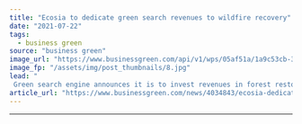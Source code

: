 ```yaml
---
title: "Ecosia to dedicate green search revenues to wildfire recovery"
date: "2021-07-22"
tags: 
  - business green
source: "business green"
image_url: "https://www.businessgreen.com/api/v1/wps/05af51a/1a9c53cb-39fa-4784-b303-64720f75d5ff/4/ecosiaweb-350x250-185x114.jpg"
image_fp: "/assets/img/post_thumbnails/8.jpg"
lead: "
 Green search engine announces it is to invest revenues in forest restoration projects in Brazil, USA, and Australia  ..."
article_url: "https://www.businessgreen.com/news/4034843/ecosia-dedicate-green-search-revenues-wildfire-recovery"
---
```


---

